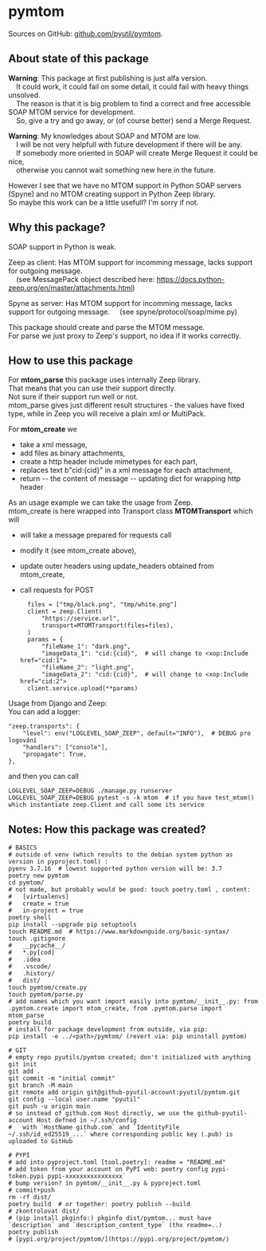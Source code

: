 # pymtom

Sources on GitHub: [github.com/pyutil/pymtom](https://github.com/pyutil/pymtom).

## About state of this package

**Warning**: This package at first publishing is just alfa version.  
&nbsp;&nbsp;&nbsp;&nbsp;It could work, it could fail on some detail, it could fail with heavy things unsolved.  
&nbsp;&nbsp;&nbsp;&nbsp;The reason is that it is big problem to find a correct and free accessible SOAP MTOM service for development.  
&nbsp;&nbsp;&nbsp;&nbsp;So, give a try and go away, or (of course better) send a Merge Request.

**Warning**: My knowledges about SOAP and MTOM are low.  
&nbsp;&nbsp;&nbsp;&nbsp;I will be not very helpfull with future development if there will be any.  
&nbsp;&nbsp;&nbsp;&nbsp;If somebody more oriented in SOAP will create Merge Request it could be nice,  
&nbsp;&nbsp;&nbsp;&nbsp;otherwise you cannot wait something new here in the future.

However I see that we have no MTOM support in Python SOAP servers (Spyne)
and no MTOM creating support in Python Zeep library.  
So maybe this work can be a little usefull? I'm sorry if not.

## Why this package?

SOAP support in Python is weak.

Zeep as client: Has MTOM support for incomming message, lacks support for outgoing message.  
&nbsp;&nbsp;&nbsp;&nbsp;(see MessagePack object described here: https://docs.python-zeep.org/en/master/attachments.html)

Spyne as server: Has MTOM support for incomming message, lacks support for outgoing message.
&nbsp;&nbsp;&nbsp;&nbsp;(see spyne/protocol/soap/mime.py)

This package should create and parse the MTOM message.  
For parse we just proxy to Zeep's support, no idea if it works correctly.

## How to use this package

For **mtom_parse** this package uses internally Zeep library.  
That means that you can use their support directly.  
Not sure if their support run well or not.  
mtom_parse gives just different result structures - the values have fixed type,
	while in Zeep you will receive a plain xml or MultiPack.

For **mtom_create** we  
- take a xml message,
- add files as binary attachments,
- create a http header include mimetypes for each part,
- replaces text b"cid:{cid}" in a xml message for each attachment,
- return
	-- the content of message
	-- updating dict for wrapping http header

As an usage example we can take the usage from Zeep.  
mtom_create is here wrapped into Transport class **MTOMTransport** which will  
- will take a message prepared for requests call
- modify it (see mtom_create above),
- update outer headers using update_headers obtained from mtom_create,
- call requests for POST

		files = ["tmp/black.png", "tmp/white.png"]
		client = zeep.Client(
			"https://service.url",
			transport=MTOMTransport(files=files),
		)
		params = {
			"fileName_1": "dark.png",
			"imageData_1": "cid:{cid}",  # will change to <xop:Include href="cid:1">
			"fileName_2": "light.png",
			"imageData_2": "cid:{cid}",  # will change to <xop:Include href="cid:2">
		client.service.upload(**params)

Usage from Django and Zeep:  
You can add a logger:  

	"zeep.transports": {
		"level": env("LOGLEVEL_SOAP_ZEEP", default="INFO"),  # DEBUG pro logování
		"handlers": ["console"],
		"propagate": True,
	},

and then you can call  

	LOGLEVEL_SOAP_ZEEP=DEBUG ./manage.py runserver
	LOGLEVEL_SOAP_ZEEP=DEBUG pytest -s -k mtom  # if you have test_mtom() which instantiate zeep.Client and call some its service

## Notes: How this package was created?

	# BASICS
	# outside of venv (which results to the debian system python as version in pyproject.toml) :
	pyenv 3.7.16  # lowest supported python version will be: 3.7
	poetry new pymtom
	cd pymtom/
	# not made, but probably would be good: touch poetry.toml , content:
	#	[virtualenvs]
	#	create = true
	#	in-project = true
	poetry shell
	pip install --upgrade pip setuptools
	touch README.md  # https://www.markdownguide.org/basic-syntax/
	touch .gitignore
	#	__pycache__/
	#	*.py[cod]
	#	.idea
	#	.vscode/
	#	.history/
	#	dist/
	touch pymtom/create.py
	touch pymtom/parse.py
	# add names which you want import easily into pymtom/__init__.py: from .pymtom.create import mtom_create, from .pymtom.parse import mtom_parse
	poetry build
	# install for package development from outside, via pip:
	pip install -e ../<path>/pymtom/ (revert via: pip uninstall pymtom)

	# GIT
	# empty repo pyutils/pymtom created; don't initialized with anything
	git init
	git add .
	git commit -m "initial commit"
	git branch -M main
	git remote add origin git@github-pyutil-account:pyutil/pymtom.git
	git config --local user.name "pyutil"
	git push -u origin main
	# so instead of github.com Host directly, we use the github-pyutil-account Host defned in ~/.ssh/config
	#   with `HostName github.com` and `IdentityFile ~/.ssh/id_ed25519_...` where corresponding public key (.pub) is uploaded to GitHub 

	# PYPI
	# add into pyproject.toml [tool.poetry]: readme = "README.md"
	# add token from your account on PyPI web: poetry config pypi-token.pypi pypi-xxxxxxxxxxxxxxxx`
	# bump version? in pymtom/__init__.py & pyproject.toml
	# commit+push
	rm -rf dist/
	poetry build  # or together: poetry publish --build
	# zkontrolovat dist/
	# (pip install pkginfo:) pkginfo dist/pymtom... must have `description` and `description_content_type` (thx readme=..)
	poetry publish
	# [pypi.org/project/pymtom/](https://pypi.org/project/pymtom/)